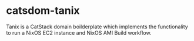 # catsdom-tanix
Tanix is a CatStack domain boilderplate which implements the functionality to run a NixOS EC2 instance and NixOS AMI Build workflow.
